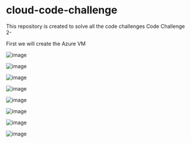 # cloud-code-challenge
This repository is created to solve all the code challenges
Code Challenge 2-

First we will create the Azure VM 

![image](https://user-images.githubusercontent.com/37592761/208660304-ccf067a5-a4de-42d0-8f68-32dfda7c4c16.png)

![image](https://user-images.githubusercontent.com/37592761/208660717-b96ea56a-da8f-4f43-89df-a086418bd1ae.png)


![image](https://user-images.githubusercontent.com/37592761/208661777-bcf5a337-4acd-4262-87c3-5149b3a63afb.png)

![image](https://user-images.githubusercontent.com/37592761/208661816-3a5e5b93-21a8-4272-82b2-c66fbdf3ae19.png)

![image](https://user-images.githubusercontent.com/37592761/208661851-ddfdd4a1-ef70-44dc-9a3b-f6e7e78e6397.png)

![image](https://user-images.githubusercontent.com/37592761/208661883-e29b4034-189e-47e5-ab5f-050e156bd6b3.png)

![image](https://user-images.githubusercontent.com/37592761/208661902-84611f79-9a04-4a74-af63-7a665e76e25a.png)

![image](https://user-images.githubusercontent.com/37592761/208661929-e7dfcf4f-4b17-426e-9299-02ac66ad53b4.png)


